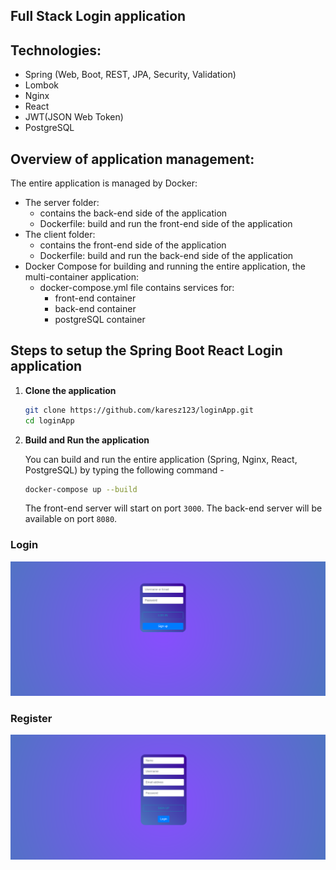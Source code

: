 ## Full Stack Login application
## Technologies:
- Spring (Web, Boot, REST, JPA, Security, Validation)
- Lombok
- Nginx
- React
- JWT(JSON Web Token)
- PostgreSQL

## Overview of application management:
The entire application is managed by Docker:
- The server folder:
  - contains the back-end side of the application
  - Dockerfile: build and run the front-end side of the application
- The client folder:
  - contains the front-end side of the application
  - Dockerfile: build and run the back-end side of the application
- Docker Compose for building and running the entire application, the multi-container application:
  -  docker-compose.yml file contains services for:
		-	front-end container
		-	back-end container
		-	postgreSQL container


## Steps to setup the Spring Boot React Login application

1. **Clone the application**

	```bash
	git clone https://github.com/karesz123/loginApp.git
	cd loginApp
	```

2. **Build and Run the application**

	You can build and run the entire application (Spring, Nginx, React, PostgreSQL) by typing the following command -

	```bash
	docker-compose up --build
	```
	
	The front-end server will start on port `3000`.
	The back-end server will be available on port `8080`.

### Login
![image info](examples/login.png)
### Register
![image info](examples/register.png)


